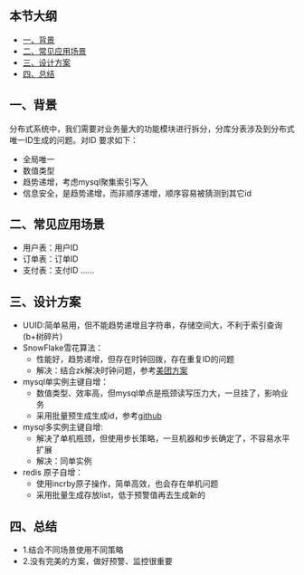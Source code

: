 ## 本节大纲
* [一、背景](#1)
* [二、常见应用场景](#2)
* [三、设计方案](#3)
* [四、总结](#4)

## <span id="1">一、背景</span>
分布式系统中，我们需要对业务量大的功能模块进行拆分，分库分表涉及到分布式唯一ID生成的问题。对ID 要求如下：
  * 全局唯一
  * 数值类型
  * 趋势递增，考虑mysql聚集索引写入
  * 信息安全，是趋势递增，而非顺序递增，顺序容易被猜测到其它id
## <span id="2">二、常见应用场景</span>
* 用户表：用户ID
* 订单表：订单ID
* 支付表：支付ID
......

## <span id="3">三、设计方案</span>
* UUID:简单易用，但不能趋势递增且字符串，存储空间大，不利于索引查询(b+树碎片)
* SnowFlake雪花算法：
    - 性能好，趋势递增，但存在时钟回拨，存在重复ID的问题
    - 解决：结合zk解决时钟问题，参考[美团方案](https://tech.meituan.com/2017/04/21/mt-leaf.html)
* mysql单实例主键自增：
  - 数值类型、效率高，但mysql单点是瓶颈读写压力大，一旦挂了，影响业务
  - 采用批量预生成生成id，参考[github](github.com/owenliang/go-id-alloc/)
* mysql多实例主键自增:
  - 解决了单机瓶颈，但使用步长策略，一旦机器和步长确定了，不容易水平扩展
  - 解决：同单实例
* redis 原子自增：
  - 使用incrby原子操作，简单高效，也会存在单机问题
  - 采用批量生成存放list，低于预警值再去生成新的

## <span id="4">四、总结</span>
* 1.结合不同场景使用不同策略
* 2.没有完美的方案，做好预警、监控很重要
